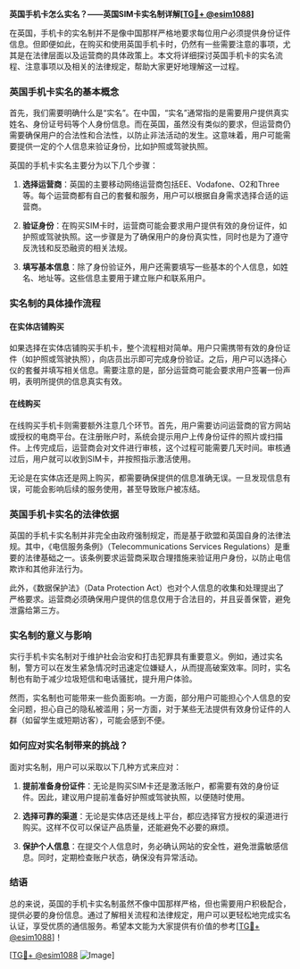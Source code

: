 **英国手机卡怎么实名？——英国SIM卡实名制详解[[TG💪+ @esim1088](https://t.me/s/esim1088)]**

在英国，手机卡的实名制并不是像中国那样严格地要求每位用户必须提供身份证件信息。但即便如此，在购买和使用英国手机卡时，仍然有一些需要注意的事项，尤其是在法律层面以及运营商的具体政策上。本文将详细探讨英国手机卡的实名流程、注意事项以及相关的法律规定，帮助大家更好地理解这一过程。

### 英国手机卡实名的基本概念

首先，我们需要明确什么是“实名”。在中国，“实名”通常指的是需要用户提供真实姓名、身份证号码等个人身份信息。而在英国，虽然没有类似的要求，但运营商仍需要确保用户的合法性和合法性，以防止非法活动的发生。这意味着，用户可能需要提供一定的个人信息来验证身份，比如护照或驾驶执照。

英国的手机卡实名主要分为以下几个步骤：

1. **选择运营商**：英国的主要移动网络运营商包括EE、Vodafone、O2和Three等。每个运营商都有自己的套餐和服务，用户可以根据自身需求选择合适的运营商。
   
2. **验证身份**：在购买SIM卡时，运营商可能会要求用户提供有效的身份证件，如护照或驾驶执照。这一步骤是为了确保用户的身份真实性，同时也是为了遵守反洗钱和反恐融资的相关法规。

3. **填写基本信息**：除了身份验证外，用户还需要填写一些基本的个人信息，如姓名、地址等。这些信息主要用于建立账户和联系用户。

### 实名制的具体操作流程

#### 在实体店铺购买

如果选择在实体店铺购买手机卡，整个流程相对简单。用户只需携带有效的身份证件（如护照或驾驶执照），向店员出示即可完成身份验证。之后，用户可以选择心仪的套餐并填写相关信息。需要注意的是，部分运营商可能会要求用户签署一份声明，表明所提供的信息真实有效。

#### 在线购买

在线购买手机卡则需要额外注意几个环节。首先，用户需要访问运营商的官方网站或授权的电商平台。在注册账户时，系统会提示用户上传身份证件的照片或扫描件。上传完成后，运营商会对文件进行审核，这个过程可能需要几天时间。审核通过后，用户就可以收到SIM卡，并按照指示激活使用。

无论是在实体店还是网上购买，都需要确保提供的信息准确无误。一旦发现信息有误，可能会影响后续的服务使用，甚至导致账户被冻结。

### 英国手机卡实名的法律依据

英国的手机卡实名制并非完全由政府强制规定，而是基于欧盟和英国自身的法律法规。其中，《电信服务条例》（Telecommunications Services Regulations）是重要的法律基础之一。该条例要求运营商采取合理措施来验证用户身份，以防止电信欺诈和其他非法行为。

此外，《数据保护法》（Data Protection Act）也对个人信息的收集和处理提出了严格要求。运营商必须确保用户提供的信息仅用于合法目的，并且妥善保管，避免泄露给第三方。

### 实名制的意义与影响

实行手机卡实名制对于维护社会治安和打击犯罪具有重要意义。例如，通过实名制，警方可以在发生紧急情况时迅速定位嫌疑人，从而提高破案效率。同时，实名制也有助于减少垃圾短信和电话骚扰，提升用户体验。

然而，实名制也可能带来一些负面影响。一方面，部分用户可能担心个人信息的安全问题，担心自己的隐私被滥用；另一方面，对于某些无法提供有效身份证件的人群（如留学生或短期访客），可能会感到不便。

### 如何应对实名制带来的挑战？

面对实名制，用户可以采取以下几种方式来应对：

1. **提前准备身份证件**：无论是购买SIM卡还是激活账户，都需要有效的身份证件。因此，建议用户提前准备好护照或驾驶执照，以便随时使用。

2. **选择可靠的渠道**：无论是实体店还是线上平台，都应选择官方授权的渠道进行购买。这样不仅可以保证产品质量，还能避免不必要的麻烦。

3. **保护个人信息**：在提交个人信息时，务必确认网站的安全性，避免泄露敏感信息。同时，定期检查账户状态，确保没有异常活动。

### 结语

总的来说，英国的手机卡实名制虽然不像中国那样严格，但也需要用户积极配合，提供必要的身份信息。通过了解相关流程和法律规定，用户可以更轻松地完成实名认证，享受优质的通信服务。希望本文能为大家提供有价值的参考[[TG💪+ @esim1088](https://t.me/s/esim1088)]！

[[TG💪+ @esim1088](https://t.me/s/esim1088) ![Image](https://i.postimg.cc/4NQfJmqS/Snipaste-2025-05-13-00-14-12.png)]